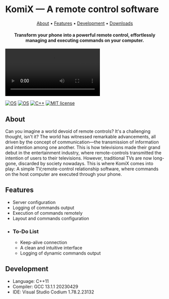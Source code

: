 # **KomiX — A remote control software**
<p align="center">
  <a href="#about">About</a> •
  <a href="#features">Features</a> •
  <a href="#development">Development</a> •
  <a href="https://github.com/Vocelia/KomiX/releases/latest">Downloads</a>
</p>
<h4 align="center"><b>Transform your phone into a powerful remote control, effortlessly managing and executing commands on your computer.</b></h4>
<video src="https://github-production-user-asset-6210df.s3.amazonaws.com/126959304/250340003-a6e36dd2-d139-4139-9293-d8ac3bcf3560.mp4" controls></video>

[![OS](https://img.shields.io/badge/Linux-FCC624?style=for-the-badge&logo=linux&logoColor=black)](https://github.com/torvalds/linux) [![OS](https://img.shields.io/badge/Windows-0078D6?style=for-the-badge&logo=windows&logoColor=white)](https://www.microsoft.com/en-us/software-download) [![C++](https://img.shields.io/badge/C++-00599C?style=for-the-badge&labelColor=01427d&logoColor=6295cb&logo=cplusplus)](https://en.wikipedia.org/wiki/C%2B%2B) [![MIT license](https://img.shields.io/badge/License-MIT-blue.svg)](https://lbesson.mit-license.org/)

## **About**
Can you imagine a world devoid of remote controls? It's a challenging thought, isn't it? The world has witnessed remarkable advancements, all driven by the concept of communication—the transmission of information and intention among one another. This is how televisions made their grand debut in the entertainment industry, where remote-controls transmitted the intention of users to their televisions. However, traditional TVs are now long-gone, discarded by society nowadays. This is where KomiX comes into play: A simple TV;remote-control relationship software, where commands on the host computer are executed through your phone.

## **Features**
- Server configuration
- Logging of commands output
- Execution of commands remotely
- Layout and commands configuration
- ### **To-Do List**
	- Keep-alive connection 
	- A clean and intuitive interface
	- Logging of dynamic commands output

## **Development**
- Language: C++11
- Compiler: GCC 13.1.1 20230429
- IDE: Visual Studio Codium 1.78.2.23132

